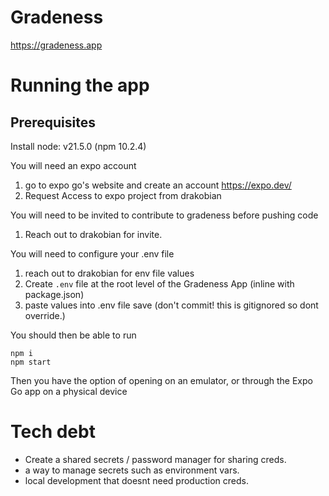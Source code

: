 # Gradeness

https://gradeness.app

# Running the app

## Prerequisites

Install node: v21.5.0 (npm 10.2.4)

You will need an expo account

1.  go to expo go's website and create an account https://expo.dev/
2.  Request Access to expo project from drakobian

You will need to be invited to contribute to gradeness before pushing code

1. Reach out to drakobian for invite.

You will need to configure your .env file
1. reach out to drakobian for env file values
2. Create `.env` file at the root level of the Gradeness App (inline with package.json)
3. paste values into .env file save (don't commit! this is gitignored so dont override.)

You should then be able to run

```
npm i
npm start
```

Then you have the option of opening on an emulator, or through the Expo Go app on a physical device

# Tech debt

- Create a shared secrets / password manager for sharing creds. 
- a way to manage secrets such as environment vars. 
- local development that doesnt need production creds. 
